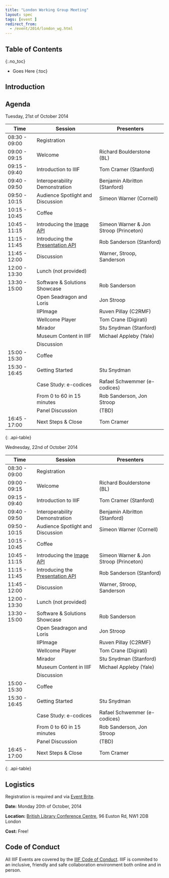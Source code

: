 ```yaml
---
title: "London Working Group Meeting"
layout: spec
tags: [event ]
redirect_from:
  - /event/2014/london_wg.html
---
```


## Table of Contents
{:.no_toc}

* Goes Here
{:toc}

## Introduction


## Agenda

Tuesday, 21st of October 2014

| Time | Session | Presenters |
| ---- | ------- | ---------- |
| 08:30 - 09:00  | Registration | |
| 09:00 - 09:15  | Welcome | Richard Boulderstone (BL) |
| 09:15 - 09:40  | Introduction to IIIF | Tom Cramer (Stanford) |
| 09:40 - 09:50  | Interoperability Demonstration | Benjamin Albritton (Stanford) |
| 09:50 - 10:15  | Audience Spotlight and Discussion | Simeon Warner (Cornell) |
| 10:15 - 10:45  | Coffee | |
| 10:45 - 11:15  | Introducing the [Image API][image-api] | Simeon Warner & Jon Stroop (Princeton) |
| 11:15 - 11:45  | Introducing the [Presentation API][prezi-api] | Rob Sanderson (Stanford) |
| 11:45 - 12:00  | Discussion | Warner, Stroop, Sanderson |
| 12:00 - 13:30  | Lunch (not provided)| |
| 13:30 - 15:00  | Software & Solutions Showcase | Rob Sanderson |
|                | Open Seadragon and Loris | Jon Stroop |
|                | IIPImage | Ruven Pillay (C2RMF) |
|                | Wellcome Player | Tom Crane (Digirati) |
|                | Mirador | Stu Snydman (Stanford) |
|                | Museum Content in IIIF | Michael Appleby (Yale) |
|                | Discussion | |
| 15:00 - 15:30  | Coffee |
| 15:30 - 16:45  | Getting Started | Stu Snydman |
|                | Case Study: e-codices | Rafael Schwemmer (e-codices) |
|                | From 0 to 60 in 15 minutes | Rob Sanderson, Jon Stroop |
|                | Panel Discussion | (TBD) |
| 16:45 - 17:00  | Next Steps & Close | Tom Cramer |
{: .api-table}


Wednesday, 22nd of October 2014

| Time | Session | Presenters |
| ---- | ------- | ---------- |
| 08:30 - 09:00  | Registration | |
| 09:00 - 09:15  | Welcome | Richard Boulderstone (BL) |
| 09:15 - 09:40  | Introduction to IIIF | Tom Cramer (Stanford) |
| 09:40 - 09:50  | Interoperability Demonstration | Benjamin Albritton (Stanford) |
| 09:50 - 10:15  | Audience Spotlight and Discussion | Simeon Warner (Cornell) |
| 10:15 - 10:45  | Coffee | |
| 10:45 - 11:15  | Introducing the [Image API][image-api] | Simeon Warner & Jon Stroop (Princeton) |
| 11:15 - 11:45  | Introducing the [Presentation API][prezi-api] | Rob Sanderson (Stanford) |
| 11:45 - 12:00  | Discussion | Warner, Stroop, Sanderson |
| 12:00 - 13:30  | Lunch (not provided)| |
| 13:30 - 15:00  | Software & Solutions Showcase | Rob Sanderson |
|                | Open Seadragon and Loris | Jon Stroop |
|                | IIPImage | Ruven Pillay (C2RMF) |
|                | Wellcome Player | Tom Crane (Digirati) |
|                | Mirador | Stu Snydman (Stanford) |
|                | Museum Content in IIIF | Michael Appleby (Yale) |
|                | Discussion | |
| 15:00 - 15:30  | Coffee |
| 15:30 - 16:45  | Getting Started | Stu Snydman |
|                | Case Study: e-codices | Rafael Schwemmer (e-codices) |
|                | From 0 to 60 in 15 minutes | Rob Sanderson, Jon Stroop |
|                | Panel Discussion | (TBD) |
| 16:45 - 17:00  | Next Steps & Close | Tom Cramer |
{: .api-table}


## Logistics

Registration is required and via [Event Brite][event-brite].

__Date:__ Monday 20th of October, 2014

__Location:__ [British Library Conference Centre][bl-cc], 96 Euston Rd, NW1 2DB London

__Cost:__ Free!



## Code of Conduct

All IIIF Events are covered by the [IIIF Code of Conduct][conduct]. IIIF is commited to an inclusive, friendly and safe collaboration environment both online and in person.

[home-page]: http://iiif.io/
[event-brite]: https://www.eventbrite.com/e/shared-images-of-global-cultural-heritage-tickets-12961304611
[conduct]: /event/conduct/
[logistics]: #logistics
[bl-cc]: http://www.bl.uk/conferencecentre/conference.html
[image-api]: /api/image/2.0/
[prezi-api]: /api/presentation/2.0/
